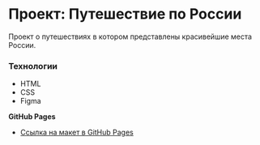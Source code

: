 # Проект: Путешествие по России
Проект о путешествиях в котором представлены красивейшие места России.
### Технологии
* HTML
* CSS
* Figma

**GitHub Pages**

* [Ссылка на макет в GitHub Pages](https://avtorian.github.io/russian-travel/)

